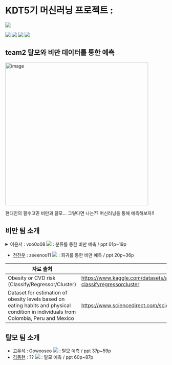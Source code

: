 # KDT5기 머신러닝 프로젝트 : 

<img src="https://img.shields.io/badge/Python-3776AB?style=flat-square&logo=Python&logoColor=white"/>

<img src="https://img.shields.io/badge/scikitlearn-F7931E?style=flat-square&logo=scikitlearn&logoColor=white"/> <img src="https://img.shields.io/badge/Pandas-150458?style=flat-square&logo=Pandas&logoColor=white"/> <img src="https://img.shields.io/badge/NumPy-013243?style=flat-square&logo=NumPy&logoColor=white"/> <img src="https://img.shields.io/badge/jupyter-F37626?style=flat-square&logo=jupyter&logoColor=white"/>


## team2 탈모와 비만 데이터를 통한 예측

<img width="446" alt="image" src="https://cdn.kormedi.com/wp-content/uploads/2022/09/unnamed-file-113.jpg">

현대인의 필수고민 비만과 탈모... 그렇다면 나는?? 머신러닝을 통해 예측해보자!!


## 비만 팀 소개
<details>
<summary> 이윤서 : voo0o08 <a href="https://github.com/voo0o08" height="5" width="10" target="_blank"><img src="https://img.shields.io/badge/github-181717?style=flat-square&logo=github&logoColor=white"/><a> : 분류를 통한 비만 예측 / ppt 01p~19p</summary>

  ## 1. 데이터 전처리

- **라벨링**
    
    순서 상관 없는 데이터 → Label encoding
    
    순서 상관 있는 데이터 → Label encoding 함수 생성
    
    교통 수단은 5가지 → get_dummies(one_hot encoding)
    

- **샘플링 노이즈 제거**
    
    업샘플링은 데이터 원본 논문 참고
    
    [](https://www.sciencedirect.com/science/article/pii/S2352340919306985)
    
    |  | 업샘플링 전 | 업샘플링 후 | 처리 방식 |
    | --- | --- | --- | --- |
    | 범주형 데이터 | 좋음 3 / 보통 2 / 싫음 1 | 3 / 2.2548 / 1 / 2.4554| 범주형은 무조건 정수여야하기 때문에 round 처리 |
    | 수치형 데이터 | 36.5 / 12.4 / 89.4| 45.1648345 / 14.415612 / 36.5 | 데이터를 수집할 때 수집한 소수점 자리까지 round처리 → 소수점이 너무 많을 시, 중복 값 처리에서 걸리지지 않음 |
- **Regression을 위한 taget column 생성**
    
    <img width="887" alt="스크린샷 2024-03-20 170415" src="https://github.com/voo0o08/MachineLearning_Project/assets/155411941/21f9e367-9139-413c-a22f-7e0e3ca90dce">

    

- **중복 제거 및 클래스 균형 확인**
    
    <img width="829" alt="스크린샷 2024-03-20 170533" src="https://github.com/voo0o08/MachineLearning_Project/assets/155411941/e2589346-340c-4f65-bd88-b77921748552">

    
    중복 제거 후에도 클래스 균형 크게 달라지지 않음
    

- **상관관계 확인 후 불필요한 col 제거**
    
   <img width="920" alt="스크린샷 2024-03-20 170834" src="https://github.com/voo0o08/MachineLearning_Project/assets/155411941/b9d87bce-59fc-4545-98bd-928298901bfb">

    
    BMI의 경우 피쳐인 키와 몸무게의 제곱으로 구해진 값으로 공선성을 고려하여 키 feature제거
    

## 2. 분류 모델 분석 및 선택

- 실험 1. 단일 모델만 사용해보기
    
    <img width="926" alt="스크린샷 2024-03-20 171853" src="https://github.com/voo0o08/MachineLearning_Project/assets/155411941/c95c4c70-3524-40f2-914e-b7e4b4971632">

    
    **결과**
    
    상관관계가 0.1 이하인 column을 제거했을 때와 모두 포함했을 때의 결과로, 상관관계가 낮다고 무조건 불필요한 요소가 아님을 알 수 있다. 0.1이하인 데이터를 전부 drop했을 때 되려 값이 감소하였음 
    
- 실험 3. Logistic 알고리즘과 SGD
    
    
    | model | train | test |
    | --- | --- | --- |
    | LogisticRegression | 0.584 | 0.571 |
    | SGDClassifier(loss=”log_loss”) | 0.504 | 0.486 |
    
    **결과**
    
    LogisticRegression모델의 경우 전체 데이터를 학습하고, SGD의 경우 random하게 샘플을 뽑아 학습하기 때문에  점수가 더 낮을 수 밖에 없음. 따라서 데이터의 크기가 작거나 전체 데이터를 학습 시킬 여건이 된다면 확률적 경사하강법을 추천하지 않음
    
- 실험 2. 앙상블 사용해보기
    
    <img width="1271" alt="스크린샷 2024-03-20 172915" src="https://github.com/voo0o08/MachineLearning_Project/assets/155411941/8c793849-8f54-45c8-bff4-638503a882d0">

    
    앙상블의 경우 여러 모델들이 관여하기 때문에 단일 모델에 비해 성능이 좋음을 알 수 있음. 또한 병렬방식으로 학습하는 배깅보다 직렬 방식으로 가중치를 업데이트하는 부스팅이 성능이 더 좋음을 알 수 있음. 결과가 전체적으로 정상적이지 않아 XGB모델을 최종 모델로 선택하였음
    
- 실험 3. XGBClassifier
    <img width="889" alt="image" src="https://github.com/voo0o08/MachineLearning_Project/assets/155411941/6e3af301-bafe-4a26-9185-b4fa75b15646">

  좌측 : XGB의 중요한 피쳐 / 우측 : 상관계수 결과 
    
    **결과**
    
    XGB는 키가 중요한 피쳐임을 알아냈지만 상관계수와는 다른 결과임을 알 수 있음. 실제로 키는 BMI에 중요한 피쳐이기 때문에 XGB의 featrue importance가 적합하게 출력됨. 따라서 상관계수만으로 피쳐의 중요성을 판단해서는 안됨.
    

## 3. 새로운 데이터를 통한 예측
<img width="928" alt="스크린샷 2024-03-11 021223" src="https://github.com/voo0o08/MachineLearning_Project/assets/155411941/d13d8d6b-a17d-41bd-858d-53e56b5efd67">

나의 음주, 통학 수단, 식습관 등 17개의 feature를 입력하여 예측한 결과 정상 체중으로 잘 예측됨
</details>


- [전진우](https://github.com/KDT-05-Machine-Learning/KDT-05_ML_project/tree/main/JinWoo) : zeeenoo11 <a href="https://github.com/zeeenoo11" height="5" width="10" target="_blank">
	<img src="https://img.shields.io/badge/github-181717?style=flat-square&logo=github&logoColor=white"/><a> : 회귀를 통한 비만 예측 / ppt 20p~36p


| 자료 출처 | 링크 |
| ------------ | ------------- |
| Obesity or CVD risk (Classify/Regressor/Cluster) | https://www.kaggle.com/datasets/aravindpcoder/obesity-or-cvd-risk-classifyregressorcluster  |
| Dataset for estimation of obesity levels based on eating habits and physical condition in individuals from Colombia, Peru and Mexico | https://www.sciencedirect.com/science/article/pii/S2352340919306985 |

## 탈모 팀 소개 
- [고우석](https://github.com/KDT-05-Machine-Learning/KDT-05_ML_project/tree/main/WooSeok) : Gowooseo <a href="https://github.com/Gowooseo" height="5" width="10" target="_blank">
	<img src="https://img.shields.io/badge/github-181717?style=flat-square&logo=github&logoColor=white"/><a> : 탈모 예측 / ppt 37p~59p
- [김동현](https://github.com/KDT-05-Machine-Learning/KDT-05_ML_project/tree/main/DongHyun) : ?? <a href="https://github.com/??" height="5" width="10" target="_blank">
	<img src="https://img.shields.io/badge/github-181717?style=flat-square&logo=github&logoColor=white"/><a> : 탈모 예측 / ppt 60p~87p
